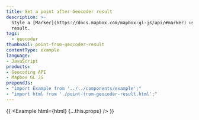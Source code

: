 ```yaml
---
title: Set a point after Geocoder result
description: >-
  Style a [Marker](https://docs.mapbox.com/mapbox-gl-js/api/#marker) used to mark the location of the [mapbox-gl-geocoder](https://github.com/mapbox/mapbox-gl-geocoder)
  result.
tags:
  - geocoder
thumbnail: point-from-geocoder-result
contentType: example
language:
- JavaScript
products:
- Geocoding API
- Mapbox GL JS
prependJs:
- "import Example from '../../components/example';"
- "import html from './point-from-geocoder-result.html';"
---
```


{{ <Example html={html} {...this.props} /> }}
